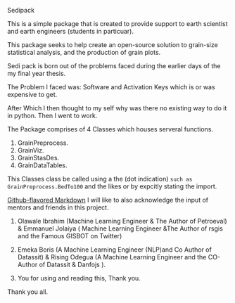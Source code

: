 Sedipack 

This is a simple package that is created to provide support to earth scientist and earth engineers (students in particuar).

This package seeks to help create an open-source solution to grain-size statistical analysis, and the production of grain plots.

Sedi pack is born out of the problems faced during the earlier days of the my final year thesis. 

The Problem I faced was: Software and Activation Keys which is or was expensive to get.

After Which I then thought to my self why was there no existing way to do it in python. Then I went to work.


The Package comprises of 4 Classes which houses serveral functions.

1. GrainPreprocess.
2. GrainViz.
3. GrainStasDes.
4. GrainDataTables.

This Classes class be called using a the (dot indication) `such as GrainPreprocess.BedTo100` and the likes or by expcitly stating the import.

[Github-flavored Markdown](https://guides.github.com/features/mastering-markdown/)
I will like to also acknowledge the input of mentors and friends in this project.

1. Olawale Ibrahim (Machine Learning Engineer & The Author of Petroeval) & Emmanuel Jolaiya ( Machine Learning Engineer &The Author of rsgis and the Famous GISBOT on Twitter)

2. Emeka Boris (A Machine Learning Engineer (NLP)and Co Author of Datassit) & Rising Odegua (A Machine Learning Engineer and the CO-Author of Datassit & Danfojs ).

3. You  for using and reading this, Thank you.


Thank you all.